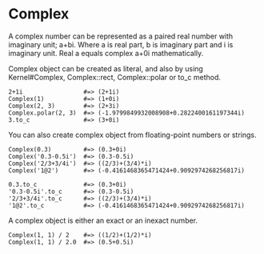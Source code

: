 # Complex

A complex number can be represented as a paired real number with imaginary
unit; a+bi.  Where a is real part, b is imaginary part and i is imaginary
unit.  Real a equals complex a+0i mathematically.

Complex object can be created as literal, and also by using Kernel#Complex,
Complex::rect, Complex::polar or to_c method.

    2+1i                 #=> (2+1i)
    Complex(1)           #=> (1+0i)
    Complex(2, 3)        #=> (2+3i)
    Complex.polar(2, 3)  #=> (-1.9799849932008908+0.2822400161197344i)
    3.to_c               #=> (3+0i)

You can also create complex object from floating-point numbers or strings.

    Complex(0.3)         #=> (0.3+0i)
    Complex('0.3-0.5i')  #=> (0.3-0.5i)
    Complex('2/3+3/4i')  #=> ((2/3)+(3/4)*i)
    Complex('1@2')       #=> (-0.4161468365471424+0.9092974268256817i)

    0.3.to_c             #=> (0.3+0i)
    '0.3-0.5i'.to_c      #=> (0.3-0.5i)
    '2/3+3/4i'.to_c      #=> ((2/3)+(3/4)*i)
    '1@2'.to_c           #=> (-0.4161468365471424+0.9092974268256817i)

A complex object is either an exact or an inexact number.

    Complex(1, 1) / 2    #=> ((1/2)+(1/2)*i)
    Complex(1, 1) / 2.0  #=> (0.5+0.5i)